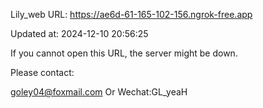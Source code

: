 Lily_web URL: https://ae6d-61-165-102-156.ngrok-free.app

Updated at: 2024-12-10 20:56:25

If you cannot open this URL, the server might be down.

Please contact: 

goley04@foxmail.com Or Wechat:GL_yeaH